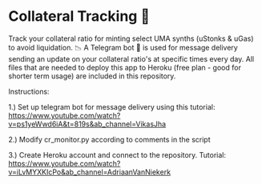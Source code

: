 # Collateral Tracking 🍠

Track your collateral ratio for minting select UMA synths (uStonks & uGas) to avoid liquidation. 📉 A Telegram bot 🤖 is used for message delivery sending an update on your collateral ratio's at specific times every day. All files that are needed to deploy this app to Heroku (free plan - good for shorter term usage) are included in this repository.

Instructions:

1.) Set up telegram bot for message delivery using this tutorial: https://www.youtube.com/watch?v=ps1yeWwd6iA&t=819s&ab_channel=VikasJha

2.) Modify cr_monitor.py according to comments in the script

3.) Create Heroku account and connect to the repository. Tutorial:  https://www.youtube.com/watch?v=iLvMYXKIcPo&ab_channel=AdriaanVanNiekerk
